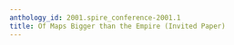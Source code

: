 ```yaml
---
anthology_id: 2001.spire_conference-2001.1
title: Of Maps Bigger than the Empire (Invited Paper)
---
```

